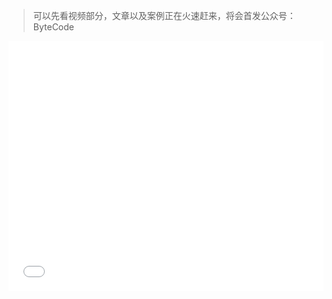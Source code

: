 > 可以先看视频部分，文章以及案例正在火速赶来，将会首发公众号：ByteCode

<iframe src="//player.bilibili.com/player.html?aid=373214574&bvid=BV1FZ4y137Vy&cid=269023588&page=1" scrolling="no" border="0" frameborder="no" framespacing="0" allowfullscreen="true" width=100% height=400px' />


